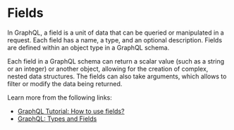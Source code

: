# Fields

In GraphQL, a field is a unit of data that can be queried or manipulated in a request. Each field has a name, a type, and an optional description. Fields are defined within an object type in a GraphQL schema.

Each field in a GraphQL schema can return a scalar value (such as a string or an integer) or another object, allowing for the creation of complex, nested data structures. The fields can also take arguments, which allows to filter or modify the data being returned.

Learn more from the following links:

- [GraphQL Tutorial: How to use fields?](https://www.educative.io/blog/graphql-tutorial)
- [GraphQL: Types and Fields](https://typegraphql.com/docs/types-and-fields.html)